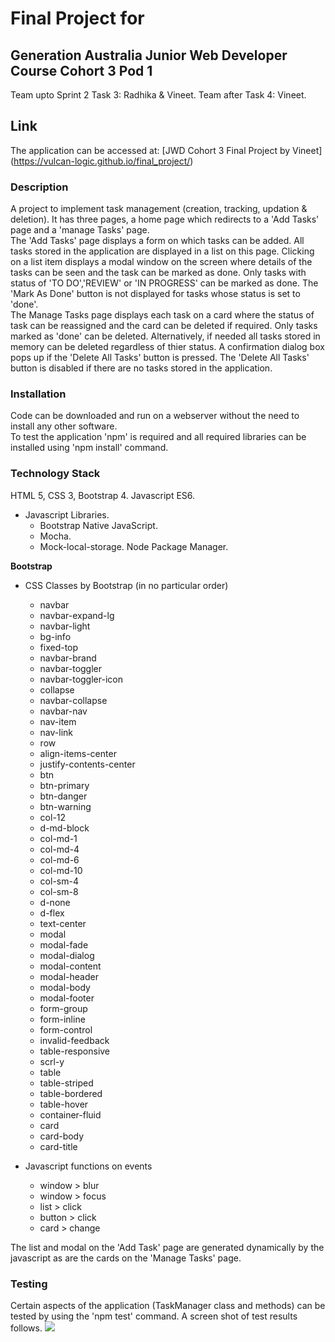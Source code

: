 # Final Project for 
## Generation Australia Junior Web Developer Course Cohort 3 Pod 1
Team upto Sprint 2 Task 3: Radhika & Vineet.
Team after Task 4: Vineet.

## Link
The application can be accessed at: [JWD Cohort 3 Final Project by Vineet] (https://vulcan-logic.github.io/final_project/)

### Description 
A project to implement task management (creation, tracking, updation & deletion). 
It has three pages, a home page which redirects to a 'Add Tasks' page and a 'manage Tasks' page.  
The 'Add Tasks' page displays a form on which tasks can be added. All tasks stored in the application are displayed in a list on this page. 
Clicking on a list item displays a modal window on the screen where details of the tasks can be seen and the task can be marked as done. 
Only tasks  with status of 'TO DO','REVIEW' or 'IN PROGRESS' can be marked as done. The 'Mark As Done' button is not displayed for tasks whose 
status is set to 'done'.  
The Manage Tasks page displays each task on a card where the status of task can be reassigned and the card can be 
deleted if required. Only tasks marked as 'done' can be deleted. 
Alternatively, if needed all tasks stored in memory can be deleted regardless of thier status. 
A confirmation dialog box pops up if the 'Delete All Tasks' button is pressed. 
The 'Delete All Tasks' button is disabled if there are no tasks stored in the application.  

### Installation
Code can be downloaded and run on a webserver without the need to install any other software.  
To test the application 'npm' is required and all required libraries can be installed using 'npm install' command. 

### Technology Stack
HTML 5, 
CSS 3, 
Bootstrap 4. 
Javascript ES6. 
* Javascript Libraries. 
  + Bootstrap Native JavaScript. 
  + Mocha. 
  + Mock-local-storage. 
Node Package Manager.

**Bootstrap**
* CSS Classes by Bootstrap (in no particular order)
  + navbar
  + navbar-expand-lg
  + navbar-light
  + bg-info
  + fixed-top
  + navbar-brand
  + navbar-toggler
  + navbar-toggler-icon
  + collapse
  + navbar-collapse
  + navbar-nav
  + nav-item
  + nav-link
  + row 
  + align-items-center 
  + justify-contents-center
  + btn
  + btn-primary
  + btn-danger
  + btn-warning
  + col-12
  + d-md-block 
  + col-md-1
  + col-md-4
  + col-md-6 
  + col-md-10
  + col-sm-4
  + col-sm-8
  + d-none
  + d-flex 
  + text-center
  + modal
  + modal-fade
  + modal-dialog
  + modal-content
  + modal-header
  + modal-body
  + modal-footer
  + form-group 
  + form-inline
  + form-control
  + invalid-feedback
  + table-responsive 
  + scrl-y
  + table 
  + table-striped 
  + table-bordered 
  + table-hover
  + container-fluid
  + card
  + card-body
  + card-title

* Javascript functions on events
  + window > blur
  + window > focus
  + list > click
  + button > click
  + card > change

The list and modal on the 'Add Task' page are generated dynamically by the javascript as are the cards on the 'Manage Tasks' page. 

### Testing 
Certain aspects of the application (TaskManager class and methods) can be tested by using the 'npm test' command. 
A screen shot of test results follows.
![]('./test-results.png')






